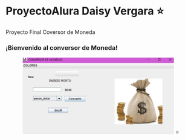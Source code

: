 # ProyectoAlura Daisy Vergara  ⭐️
Proyecto Final Coversor de Moneda 
### ¡Bienvenido al conversor de Moneda! 
<p align="center" >
     <img width="400" heigth="300" src="https://github.com/Daisy1982681/conversordemoneda/blob/main/practicadaisy/coversor%20de%20monedad%20.jpg"> ⭐️
</p>
